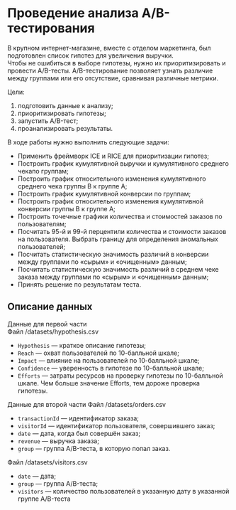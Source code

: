 # Проведение анализа A/B-тестирования
В крупном интернет-магазине, вместе с отделом маркетинга, был подготовлен список гипотез для увеличения выручки.  
Чтобы не ошибиться в выборе гипотезы, нужно их приоритизировать и провести A/B-тесты.
A/B-тестирование позволяет узнать различие между группами или его отсутствие, сравнивая различные метрики.

Цели:
1. подготовить данные к анализу;  
2. приоритизировать гипотезы;  
3. запустить A/B-тест;  
4. проанализировать результаты.   
  
В ходе работы нужно выполнить следующие задачи: 

- Применить фреймворк ICE и RICE для приоритизации гипотез;  
- Построить график кумулятивной выручки и кумулятивного среднего чекапо группам;
- Построить график относительного изменения кумулятивного среднего чека группы B к группе A;
- Построить график кумулятивной конверсии по группам;
- Построить график относительного изменения кумулятивной конверсии группы B к группе A;
- Построить точечные графики количества и стоимостей заказов по пользователям;
- Посчитать 95-й и 99-й перцентили количества и стоимости заказов на пользователя. Выбрать границу для определения аномальных пользователей;
- Посчитать статистическую значимость различий в конверсии между группами по «сырым» и «очищенным» данным;
- Посчитать статистическую значимость различий в среднем чеке заказа между группами по «сырым» и «очищенным» данным;
- Принять решение по результатам теста. 
## Описание данных   
  
Данные для первой части  
Файл /datasets/hypothesis.csv  
- `Hypothesis` — краткое описание гипотезы;  
- `Reach` — охват пользователей по 10-балльной шкале;  
- `Impact` — влияние на пользователей по 10-балльной шкале;  
- `Confidence` — уверенность в гипотезе по 10-балльной шкале;  
- `Efforts` — затраты ресурсов на проверку гипотезы по 10-балльной шкале. Чем больше значение Efforts, тем дороже проверка гипотезы.  

Данные для второй части
Файл /datasets/orders.csv
- `transactionId` — идентификатор заказа;
- `visitorId` — идентификатор пользователя, совершившего заказ;
- `date` — дата, когда был совершён заказ;
- `revenue` — выручка заказа;
- `group` — группа A/B-теста, в которую попал заказ.

Файл /datasets/visitors.csv
- `date` — дата;
- `group` — группа A/B-теста;
- `visitors` — количество пользователей в указанную дату в указанной группе A/B-теста
